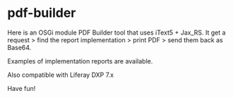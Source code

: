 # pdf-builder

Here is an OSGi module PDF Builder tool that uses iText5 + Jax_RS. It get a request > find the report implementation > print PDF > send them back as Base64. 

Examples of implementation reports are available.

Also compatible with Liferay DXP 7.x

Have fun!

